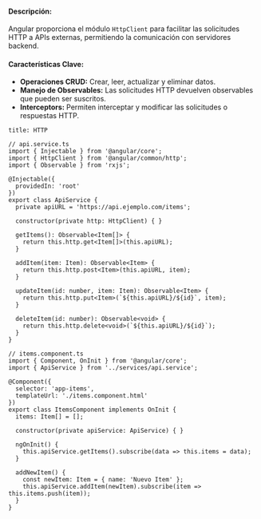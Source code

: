 #### **Descripción:**

Angular proporciona el módulo `HttpClient` para facilitar las solicitudes HTTP a APIs externas, permitiendo la comunicación con servidores backend.

#### **Características Clave:**

- **Operaciones CRUD:** Crear, leer, actualizar y eliminar datos.
- **Manejo de Observables:** Las solicitudes HTTP devuelven observables que pueden ser suscritos.
- **Interceptors:** Permiten interceptar y modificar las solicitudes o respuestas HTTP.

```ad-important
title: HTTP
```
```
// api.service.ts
import { Injectable } from '@angular/core';
import { HttpClient } from '@angular/common/http';
import { Observable } from 'rxjs';

@Injectable({
  providedIn: 'root'
})
export class ApiService {
  private apiURL = 'https://api.ejemplo.com/items';

  constructor(private http: HttpClient) { }

  getItems(): Observable<Item[]> {
    return this.http.get<Item[]>(this.apiURL);
  }

  addItem(item: Item): Observable<Item> {
    return this.http.post<Item>(this.apiURL, item);
  }

  updateItem(id: number, item: Item): Observable<Item> {
    return this.http.put<Item>(`${this.apiURL}/${id}`, item);
  }

  deleteItem(id: number): Observable<void> {
    return this.http.delete<void>(`${this.apiURL}/${id}`);
  }
}
```

```
// items.component.ts
import { Component, OnInit } from '@angular/core';
import { ApiService } from '../services/api.service';

@Component({
  selector: 'app-items',
  templateUrl: './items.component.html'
})
export class ItemsComponent implements OnInit {
  items: Item[] = [];

  constructor(private apiService: ApiService) { }

  ngOnInit() {
    this.apiService.getItems().subscribe(data => this.items = data);
  }

  addNewItem() {
    const newItem: Item = { name: 'Nuevo Item' };
    this.apiService.addItem(newItem).subscribe(item => this.items.push(item));
  }
}
```

